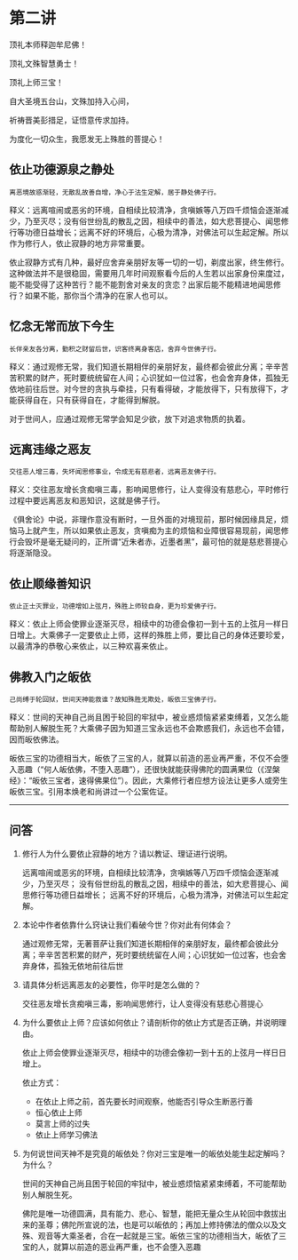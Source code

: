 # 第二讲

顶礼本师释迦牟尼佛！

顶礼文殊智慧勇士！

顶礼上师三宝！

自大圣境五台山，文殊加持入心间，

祈祷晋美彭措足，证悟意传求加持。

为度化一切众生，我愿发无上殊胜的菩提心！

## 依止功德源泉之静处

```
离恶境故惑渐轻，无散乱故善自增，净心于法生定解，居于静处佛子行。
```

释义：远离喧闹或恶劣的环境，自相续比较清净，贪嗔嫉等八万四千烦恼会逐渐减少，乃至灭尽；没有俗世纷乱的散乱之因，相续中的善法，如大悲菩提心、闻思修行等功德日益增长；远离不好的环境后，心极为清净，对佛法可以生起定解。所以作为修行人，依止寂静的地方非常重要。

依止寂静方式有几种，最好应舍弃亲朋好友等一切的一切，剃度出家，终生修行。这种做法并不是很稳固，需要用几年时间观察看今后的人生若以出家身份来度过，能不能受得了这种苦行？能不能割舍对亲友的贪恋？出家后能不能精进地闻思修行？如果不能，那你当个清净的在家人也可以。

## 忆念无常而放下今生

```
长伴亲友各分离，勤积之财留后世，识客终离身客店，舍弃今世佛子行。
```

释义：通过观修无常，我们知道长期相伴的亲朋好友，最终都会彼此分离；辛辛苦苦积累的财产，死时要统统留在人间；心识犹如一位过客，也会舍弃身体，孤独无依地前往后世。对今世的贪执与牵挂，只有看得破，才能放得下，只有放得下，才能获得自在，只有获得自在，才能得到解脱。

对于世间人，应通过观修无常学会知足少欲，放下对追求物质的执着。

## 远离违缘之恶友

```
交往恶人增三毒，失坏闻思修事业，令成无有慈悲者，远离恶友佛子行。
```

释义：交往恶友增长贪痴嗔三毒，影响闻思修行，让人变得没有慈悲心，平时修行过程中要远离恶友和恶知识，这就是佛子行。

《俱舍论》中说，非理作意没有断时，一旦外面的对境现前，那时候因缘具足，烦恼马上就产生，所以如果依止恶友，贪嗔痴为主的烦恼和业障很容易现前，闻思修行会毁坏是毫无疑问的，正所谓“近朱者赤，近墨者黑”，最可怕的就是慈悲菩提心将逐渐隐没。

## 依止顺缘善知识

```
依止正士灭罪业，功德增如上弦月，殊胜上师较自身，更为珍爱佛子行。
```

释义：依止上师会使罪业逐渐灭尽，相续中的功德会像初一到十五的上弦月一样日日增上。大乘佛子一定要依止上师，这样的殊胜上师，要比自己的身体还要珍爱，以最清净的恭敬心来依止，以三种欢喜来依止。

## 佛教入门之皈依

```
己尚缚于轮回狱，世间天神能救谁？故知殊胜无欺处，皈依三宝佛子行。
```

释义：世间的天神自己尚且困于轮回的牢狱中，被业惑烦恼紧紧束缚着，又怎么能帮助别人解脱生死？大乘佛子因为知道三宝永远也不会欺惑我们，永远也不会错，因而皈依佛法。

皈依三宝的功德相当大，皈依了三宝的人，就算以前造的恶业再严重，不仅不会堕入恶趣（“何人皈依佛，不堕入恶趣”），还很快就能获得佛陀的圆满果位（《涅槃经》：“皈依三宝者，速得佛果位”）。因此，大乘修行者应想方设法让更多人或旁生皈依三宝。引用本焕老和尚讲过一个公案佐证。

----------------------------------------------------------------

## 问答

1. 修行人为什么要依止寂静的地方？请以教证、理证进行说明。

    远离喧闹或恶劣的环境，自相续比较清净，贪嗔嫉等八万四千烦恼会逐渐减少，乃至灭尽；
    没有俗世纷乱的散乱之因，相续中的善法，如大悲菩提心、闻思修行等功德日益增长；
    远离不好的环境后，心极为清净，对佛法可以生起定解。

2. 本论中作者依靠什么窍诀让我们看破今世？你对此有何体会？

    通过观修无常，无著菩萨让我们知道长期相伴的亲朋好友，最终都会彼此分离；辛辛苦苦积累的财产，死时要统统留在人间；心识犹如一位过客，也会舍弃身体，孤独无依地前往后世

3. 请具体分析远离恶友的必要性，你平时是怎么做的？

    交往恶友增长贪痴嗔三毒，影响闻思修行，让人变得没有慈悲心菩提心

4. 为什么要依止上师？应该如何依止？请剖析你的依止方式是否正确，并说明理由。

    依止上师会使罪业逐渐灭尽，相续中的功德会像初一到十五的上弦月一样日日增上。
    
    依止方式：
    
    - 在依止上师之前，首先要长时间观察，他能否引导众生断恶行善
    - 恒心依止上师
    - 莫言上师的过失
    - 依止上师学习佛法

5. 为何说世间天神不是究竟的皈依处？你对三宝是唯一的皈依处能生起定解吗？为什么？

    世间的天神自己尚且困于轮回的牢狱中，被业惑烦恼紧紧束缚着，不可能帮助别人解脱生死。
    
    佛陀是唯一功德圆满，具有能力、悲心、智慧，能把无量众生从轮回中救拔出来的圣尊；佛陀所宣说的法，也是可以皈依的；再加上修持佛法的僧众以及文殊、观音等大乘圣者，合在一起就是三宝。皈依三宝的功德相当大，皈依了三宝的人，就算以前造的恶业再严重，也不会堕入恶趣